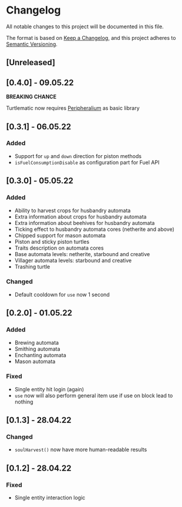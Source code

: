 # Changelog
All notable changes to this project will be documented in this file.

The format is based on [Keep a Changelog](https://keepachangelog.com/en/1.0.0/),
and this project adheres to [Semantic Versioning](https://semver.org/spec/v2.0.0.html).

## [Unreleased]

## [0.4.0] - 09.05.22

**BREAKING CHANCE**

Turtlematic now requires [Peripheralium](https://www.curseforge.com/minecraft/mc-mods/peripheralium/) as basic library

## [0.3.1] - 06.05.22

### Added

- Support for `up` and `down` direction for piston methods
- `isFuelConsumptionDisable` as configuration part for Fuel API

## [0.3.0] - 05.05.22

### Added

- Ability to harvest crops for husbandry automata
- Extra information about crops for husbandry automata
- Extra information about beehives for husbandry automata
- Ticking effect to husbandry automata cores (netherite and above)
- Chipped support for mason automata
- Piston and sticky piston turtles
- Traits description on automata cores
- Base automata levels: netherite, starbound and creative
- Villager automata levels: starbound and creative
- Trashing turtle

### Changed

- Default cooldown for `use` now 1 second

## [0.2.0] - 01.05.22

### Added

- Brewing automata
- Smithing automata
- Enchanting automata
- Mason automata

### Fixed

- Single entity hit login (again)
- `use` now will also perform general item use if use on block lead to nothing

## [0.1.3] - 28.04.22

### Changed

- `soulHarvest()` now have more human-readable results

## [0.1.2] - 28.04.22 

### Fixed

- Single entity interaction logic
